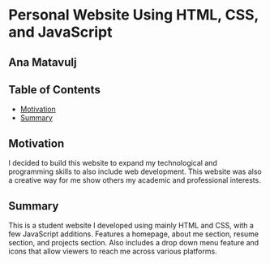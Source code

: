 # Personal Website Using HTML, CSS, and JavaScript 
## Ana Matavulj

## Table of Contents
<ul>
<li><a href="#motivation">Motivation</a></li>
<li><a href="#summary">Summary</a></li>
</ul>

<a id='motivation'></a>
## Motivation

I decided to build this website to expand my technological and programming skills to also include web development. This website was also a creative way for me show others my academic and professional interests. 


<a id='summary'></a>
## Summary

This is a student website I developed using mainly HTML and CSS, with a few JavaScript additions. Features a homepage, about me section, resume section, and projects section. Also includes a drop down menu feature and icons that allow viewers to reach me across various platforms.  
